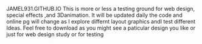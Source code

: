 JAMEL931.GITHUB.IO
This is more or less a testing ground for web design, special effects ,and 3Danimation.
It will be updated daily the code and online pg will change as I explore differnt layout graphics andI test different Ideas.
Feel free to download as you might see a paticular design you like or just for web design study or for testing 
